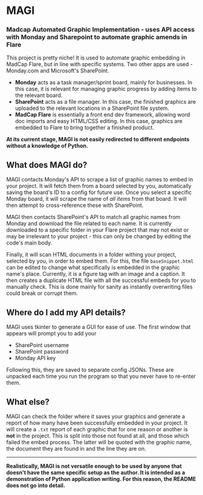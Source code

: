 # MAGI
### Madcap Automated Graphic Implementation - uses API access with Monday and Sharepoint to automate graphic amends in Flare

This project is pretty niche! It is used to automate graphic embedding in MadCap Flare, but in line with specific systems. Two other apps are used - Monday.com and Microsoft's SharePoint.

 - **Monday** acts as a task manager/sprint board, mainly for businesses. In this case, it is relevant for managing graphic progress by adding items to the relevant board.
 - **SharePoint** acts as a file manager. In this case, the finished graphics are uploaded to the relevant locations in a SharePoint file system.
 - **MadCap Flare** is essentially a front end dev framework, allowing word doc imports and easy HTML/CSS editing. In this case, graphics are embedded to Flare to bring together a finished product.

**At its current stage, MAGI is not easily redirected to different endpoints without a knowledge of Python.**

## What does MAGI do?

MAGI contacts Monday's API to scrape a list of graphic names to embed in your project. It will fetch them from a board selected by you, automatically saving the board's ID to a config for future use.
Once you select a specific Monday board, it will scrape the name of _all items_ from that board. It will then attempt to cross-reference these with SharePoint.

MAGI then contacts SharePoint's API to match all graphic names from Monday and download the file related to each name. It is currently downloaded to a specific folder in your Flare project
that may not exist or may be irrelevant to your project - this can only be changed by editing the code's main body.

Finally, it will scan HTML documents in a folder withing your project, selected by you, in order to embed them. For this, the file `baseSnippet.html` can be edited to change what
specifically is embedded in the graphic name's place. Currently, it is a figure tag with an image and a caption. It then creates a duplicate HTML file with all the successful embeds for you to manually
check. This is done mainly for sanity as instantly overwriting files could break or corrupt them.

## Where do I add my API details?

MAGI uses tkinter to generate a GUI for ease of use. The first window that appears will prompt you to add your

 - SharePoint username
 - SharePoint password
 - Monday API key

Following this, they are saved to separate config JSONs. These are unpacked each time you run the program so that you never have to re-enter them.

## What else?

MAGI can check the folder where it saves your graphics and generate a report of how many have been successfully embedded in your project. It will create a `.txt` report of
each graphic that for one reason or another is **not** in the project. This is split into those not found at all, and those which failed the embed process. The latter will be quoted
with the graphic name, the document they are found in and the line they are on.

---

**Realistically, MAGI is not versatile enough to be used by anyone that doesn't have the same specific setup as the author. It is intended as a demonstration of Python application writing.
For this reason, the README does not go into detail.**
